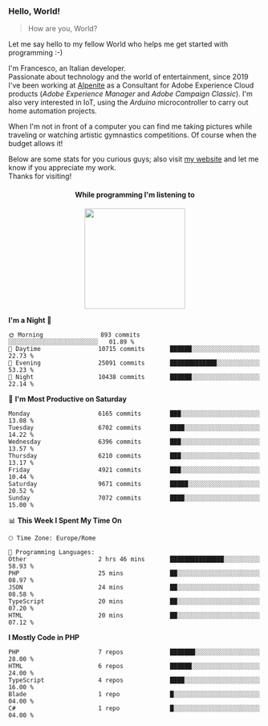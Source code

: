 ### Hello, World!

> How are you, World?

Let me say hello to my fellow World who helps me get started with programming :-)

I'm Francesco, an Italian developer.  
Passionate about technology and the world of entertainment, since 2019 I've been working at [Alpenite](https://www.alpenite.com) as a Consultant for Adobe Experience Cloud products (*Adobe Experience Manager* and *Adobe Campaign Classic*). I'm also very interested in IoT, using the *Arduino* microcontroller to carry out home automation projects.

When I'm not in front of a computer you can find me taking pictures while traveling or watching artistic gymnastics competitions. Of course when the budget allows it!

Below are some stats for you curious guys; also visit [my website](https://www.francescorega.eu) and let me know if you appreciate my work.  
Thanks for visiting!

<div align="center">
  <h4>While programming I'm listening to</h4>
  <a href="https://apps.francescorega.eu/now-playing/11147232609" target="_blank"><img src="https://apps.francescorega.eu/now-playing/11147232609" width="200"></a>
</div>

<!--START_SECTION:waka-->
**I'm a Night 🦉** 

```text
🌞 Morning                893 commits         ░░░░░░░░░░░░░░░░░░░░░░░░░   01.89 % 
🌆 Daytime                10715 commits       ██████░░░░░░░░░░░░░░░░░░░   22.73 % 
🌃 Evening                25091 commits       █████████████░░░░░░░░░░░░   53.23 % 
🌙 Night                  10438 commits       ██████░░░░░░░░░░░░░░░░░░░   22.14 % 
```
📅 **I'm Most Productive on Saturday** 

```text
Monday                   6165 commits        ███░░░░░░░░░░░░░░░░░░░░░░   13.08 % 
Tuesday                  6702 commits        ████░░░░░░░░░░░░░░░░░░░░░   14.22 % 
Wednesday                6396 commits        ███░░░░░░░░░░░░░░░░░░░░░░   13.57 % 
Thursday                 6210 commits        ███░░░░░░░░░░░░░░░░░░░░░░   13.17 % 
Friday                   4921 commits        ███░░░░░░░░░░░░░░░░░░░░░░   10.44 % 
Saturday                 9671 commits        █████░░░░░░░░░░░░░░░░░░░░   20.52 % 
Sunday                   7072 commits        ████░░░░░░░░░░░░░░░░░░░░░   15.00 % 
```


📊 **This Week I Spent My Time On** 

```text
🕑︎ Time Zone: Europe/Rome

💬 Programming Languages: 
Other                    2 hrs 46 mins       ███████████████░░░░░░░░░░   58.93 % 
PHP                      25 mins             ██░░░░░░░░░░░░░░░░░░░░░░░   08.97 % 
JSON                     24 mins             ██░░░░░░░░░░░░░░░░░░░░░░░   08.58 % 
TypeScript               20 mins             ██░░░░░░░░░░░░░░░░░░░░░░░   07.20 % 
HTML                     20 mins             ██░░░░░░░░░░░░░░░░░░░░░░░   07.12 % 
```

**I Mostly Code in PHP** 

```text
PHP                      7 repos             ███████░░░░░░░░░░░░░░░░░░   28.00 % 
HTML                     6 repos             ██████░░░░░░░░░░░░░░░░░░░   24.00 % 
TypeScript               4 repos             ████░░░░░░░░░░░░░░░░░░░░░   16.00 % 
Blade                    1 repo              █░░░░░░░░░░░░░░░░░░░░░░░░   04.00 % 
C#                       1 repo              █░░░░░░░░░░░░░░░░░░░░░░░░   04.00 % 
```




<!--END_SECTION:waka-->
